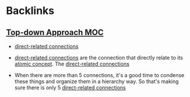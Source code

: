 
# Backlinks
## [Top-down Approach MOC](<Top-down Approach MOC.md>)
- [direct-related connections](<direct-related connections.md>)

- [direct-related connections](<direct-related connections.md>) are the connection that directly relate to its [atomic concept](<atomic concept.md>). The [direct-related connections](<direct-related connections.md>)

- When there are more than 5 connections, it's a good time to condense these things and organize them in a hierarchy way. So that's making sure there is only 5 [direct-related connections](<direct-related connections.md>)

